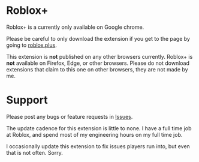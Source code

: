 # Roblox+

Roblox+ is a currently only available on Google chrome.

Please be careful to only download the extension if you get to the page by going to [roblox.plus](https://roblox.plus).

This extension is **not** published on any other browsers currently.
Roblox+ is **not** available on Firefox, Edge, or other browsers. Please do not download extensions that claim to this one on other browsers, they are not made by me.

# Support

Please post any bugs or feature requests in [Issues](https://github.com/roblox-plus/Chrome/issues).

The update cadence for this extension is little to none. I have a full time job at Roblox, and spend most of my engineering hours on my full time job.

I occasionally update this extension to fix issues players run into, but even that is not often. Sorry.
